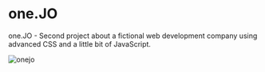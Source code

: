 # one.JO
one.JO - Second project about a fictional web development company using advanced CSS and a little bit of JavaScript.

<img src="https://i.ibb.co/Wcg9dyD/onejo.gif" alt="onejo" border="0">
